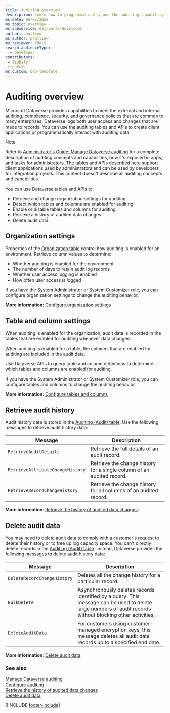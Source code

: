 ```yaml
---
title: Auditing overview
description: Learn how to programmatically use the auditing capability of Microsoft Dataverse to record data changes over time for use in analysis and reporting.
ms.date: 06/02/2022
ms.topic: overview
ms.subservice: dataverse-developer
author: paulliew
ms.author: paulliew
ms.reviewer: jdaly
search.audienceType: 
  - developer
contributors:
 - JimDaly
 - phecke
ms.custom: bap-template
---
```


# Auditing overview

Microsoft Dataverse provides capabilities to meet the external and internal auditing, compliance, security, and governance policies that are common to many enterprises. Dataverse logs both user access and changes that are made to records. You can use the auditing tables and APIs to create client applications or programmatically interact with auditing data.

> [!NOTE]
> Refer to [Administrator's Guide: Manage Dataverse auditing](/power-platform/admin/manage-dataverse-auditing) for a complete description of auditing concepts and capabilities, how it's exposed in apps, and tasks for administrators. The tables and APIs described here support client applications used by administrators and can be used by developers for integration projects. This content doesn't describe all auditing concepts and capabilities.

You can use Dataverse tables and APIs to:

- Retrieve and change organization settings for auditing.
- Detect which tables and columns are enabled for auditing.
- Enable or disable tables and columns for auditing.
- Retrieve a history of audited data changes.
- Delete audit data.

## Organization settings

Properties of the [Organization table](../reference/entities/organization.md) control how auditing is enabled for an environment. Retrieve column values to determine:

- Whether auditing is enabled for the environment
- The number of days to retain audit log records
- Whether user access logging is enabled
- How often user access is logged

If you have the System Administrator or System Customizer role, you can configure organization settings to change the auditing behavior.

**More information:** [Configure organization settings](configure.md#configure-organization-settings)

## Table and column settings

When auditing is enabled for the organization, audit data is recorded in the tables that are enabled for auditing whenever data changes.

When auditing is enabled for a table, the columns that are enabled for auditing are included in the audit data.

Use Dataverse APIs to query table and column definitions to determine which tables and columns are enabled for auditing.

If you have the System Administrator or System Customizer role, you can configure tables and columns to change the auditing behavior.

**More information**: [Configure tables and columns](configure.md#configure-tables-and-columns)

## Retrieve audit history

Audit history data is stored in the [Auditing (Audit) table](../reference/entities/audit.md). Use the following messages to retrieve audit history data:

|Message|Description|
|---------|---------|
|`RetrieveAuditDetails`|Retrieve the full details of an audit record.|
|`RetrieveAttributeChangeHistory`|Retrieve the change history for a single column of an audited record.|
|`RetrieveRecordChangeHistory`|Retrieve the change history for all columns of an audited record.|

**More information**: [Retrieve the history of audited data changes](retrieve-audit-data.md):

## Delete audit data

You may need to delete audit data to comply with a customer's request to delete their history or to free up log capacity space. You can't directly delete records in the [Auditing (Audit) table](../reference/entities/audit.md). Instead, Dataverse provides the following messages to delete audit history data:

|Message|Description|
|---------|---------|
|`DeleteRecordChangeHistory`|Deletes all the change history for a particular record.|
|`BulkDelete`|Asynchronously deletes records identified by a query. This message can be used to delete large numbers of audit records without blocking other activities.|
|`DeleteAuditData`|For customers using customer-managed encryption keys, this message deletes all audit data records up to a specified end date.|

**More information**: [Delete audit data](delete-audit-data.md)
  
### See also

[Manage Dataverse auditing](/power-platform/admin/manage-dataverse-auditing)  
[Configure auditing](configure.md)  
[Retrieve the history of audited data changes](retrieve-audit-data.md)  
[Delete audit data](delete-audit-data.md)

[!INCLUDE [footer-include](../../../includes/footer-banner.md)]
